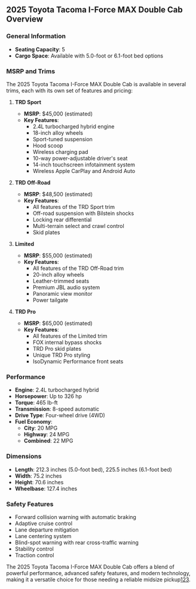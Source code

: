 ## 2025 Toyota Tacoma I-Force MAX Double Cab Overview

### General Information
- **Seating Capacity**: 5
- **Cargo Space**: Available with 5.0-foot or 6.1-foot bed options

### MSRP and Trims
The 2025 Toyota Tacoma I-Force MAX Double Cab is available in several trims, each with its own set of features and pricing:

1. **TRD Sport**
   - **MSRP**: $45,000 (estimated)
   - **Key Features**:
     - 2.4L turbocharged hybrid engine
     - 18-inch alloy wheels
     - Sport-tuned suspension
     - Hood scoop
     - Wireless charging pad
     - 10-way power-adjustable driver's seat
     - 14-inch touchscreen infotainment system
     - Wireless Apple CarPlay and Android Auto

2. **TRD Off-Road**
   - **MSRP**: $48,500 (estimated)
   - **Key Features**:
     - All features of the TRD Sport trim
     - Off-road suspension with Bilstein shocks
     - Locking rear differential
     - Multi-terrain select and crawl control
     - Skid plates

3. **Limited**
   - **MSRP**: $55,000 (estimated)
   - **Key Features**:
     - All features of the TRD Off-Road trim
     - 20-inch alloy wheels
     - Leather-trimmed seats
     - Premium JBL audio system
     - Panoramic view monitor
     - Power tailgate

4. **TRD Pro**
   - **MSRP**: $65,000 (estimated)
   - **Key Features**:
     - All features of the Limited trim
     - FOX internal bypass shocks
     - TRD Pro skid plates
     - Unique TRD Pro styling
     - IsoDynamic Performance front seats

### Performance
- **Engine**: 2.4L turbocharged hybrid
- **Horsepower**: Up to 326 hp
- **Torque**: 465 lb-ft
- **Transmission**: 8-speed automatic
- **Drive Type**: Four-wheel drive (4WD)
- **Fuel Economy**: 
  - **City**: 20 MPG
  - **Highway**: 24 MPG
  - **Combined**: 22 MPG

### Dimensions
- **Length**: 212.3 inches (5.0-foot bed), 225.5 inches (6.1-foot bed)
- **Width**: 75.2 inches
- **Height**: 70.6 inches
- **Wheelbase**: 127.4 inches

### Safety Features
- Forward collision warning with automatic braking
- Adaptive cruise control
- Lane departure mitigation
- Lane centering system
- Blind-spot warning with rear cross-traffic warning
- Stability control
- Traction control

The 2025 Toyota Tacoma I-Force MAX Double Cab offers a blend of powerful performance, advanced safety features, and modern technology, making it a versatile choice for those needing a reliable midsize pickup[1](https://www.toyota.com/tacoma/features/)[2](https://www.toyota.com/tacoma/)[3](https://pressroom.toyota.com/the-2025-toyota-tacoma-is-ready-for-adventure/).